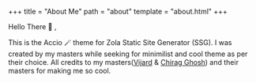 +++
title = "About Me"
path = "about"
template = "about.html"
+++

Hello There :wave: ,

This is the Accio 🪄 theme for Zola Static Site Generator (SSG). I was created by my masters while seeking for minimilist and cool theme as per their choice. All credits to my masters([Vijard](https://rajivharlalka.github.io) & [Chirag Ghosh](https://blog.chiragghosh.me/)) and their masters for making me so cool.
